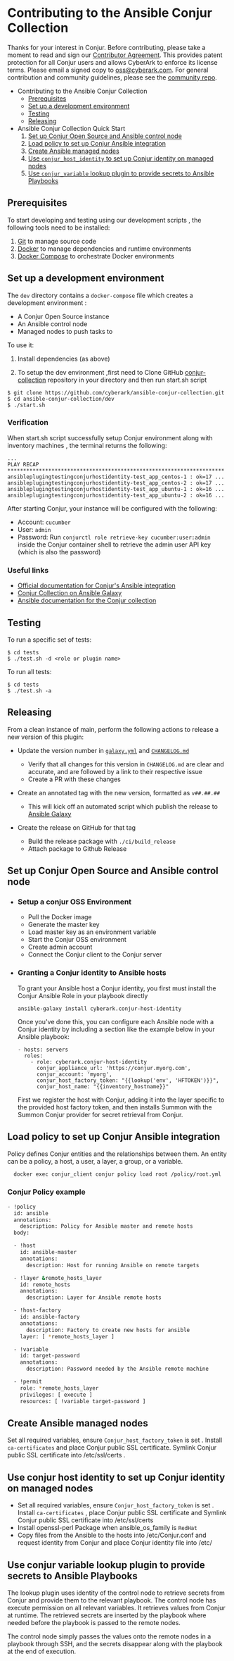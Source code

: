 # Contributing to the Ansible Conjur Collection

Thanks for your interest in Conjur. Before contributing, please take a moment to
read and sign our <a href="https://github.com/cyberark/community/blob/master/documents/CyberArk_Open_Source_Contributor_Agreement.pdf" download="conjur_contributor_agreement">Contributor Agreement</a>.
This provides patent protection for all Conjur users and allows CyberArk to enforce
its license terms. Please email a signed copy to <a href="oss@cyberark.com">oss@cyberark.com</a>.
For general contribution and community guidelines, please see the [community repo](https://github.com/cyberark/community).

- Contributing to the Ansible Conjur Collection
  - [Prerequisites](#prerequisites)
  - [Set up a development environment](#set-up-a-development-environment)
  - [Testing](#testing)
  - [Releasing](#releasing)
- Ansible Conjur Collection Quick Start
  1. [Set up Conjur Open Source and Ansible control node](#set-up-conjur-open-source-and-ansible-control-node)
  2. [Load policy to set up Conjur Ansible integration](#load-policy-to-set-up-conjur-ansible-integration)
  3. [Create Ansible managed nodes](#create-ansible-managed-nodes)
  4. [Use `conjur_host_identity` to set up Conjur identity on managed nodes](#use-conjur-host-identity-to-set-up-conjur-identity-on-managed-nodes)
  5. [Use `conjur_variable` lookup plugin to provide secrets to Ansible Playbooks](#use-conjur-variable-lookup-plugin-to-provide-secrets-to-ansible-playbooks)


 ## Prerequisites

To start developing and testing using our development scripts ,
the following tools need to be installed:

  1. [Git][get-git] to manage source code
  2. [Docker][get-docker] to manage dependencies and runtime environments
  3. [Docker Compose][get-docker-compose] to orchestrate Docker environments

[get-docker]: https://docs.docker.com/engine/installation
[get-docker-compose]: https://docs.docker.com/compose/install
[get-git]: https://git-scm.com/downloads

## Set up a development environment

The `dev` directory contains a `docker-compose` file which creates a development
environment :
-  A Conjur Open Source instance
-  An Ansible control node
-  Managed nodes to push tasks to

To use it:

1. Install dependencies (as above)

1. To setup the dev environment ,first need to Clone GitHub [conjur-collection](https://github.com/cyberark/ansible-conjur-collection) repository in your directory and then run start.sh script


 ```sh-session
 $ git clone https://github.com/cyberark/ansible-conjur-collection.git
 $ cd ansible-conjur-collection/dev
 $ ./start.sh

 ```
### Verification

  When start.sh script successfully setup Conjur environment along with inventory machines , the terminal returns the following:

   ```sh-session
   ...
   PLAY RECAP *********************************************************************
   ansibleplugingtestingconjurhostidentity-test_app_centos-1 : ok=17 ...
   ansibleplugingtestingconjurhostidentity-test_app_centos-2 : ok=17 ...
   ansibleplugingtestingconjurhostidentity-test_app_ubuntu-1 : ok=16 ...
   ansibleplugingtestingconjurhostidentity-test_app_ubuntu-2 : ok=16 ...

   ```

   After starting Conjur, your instance will be configured with the following:
   * Account: `cucumber`
   * User: `admin`
   * Password: Run `conjurctl role retrieve-key cucumber:user:admin` inside the Conjur container shell to retrieve the admin user API key (which is also the  password)

### Useful links

- [Official documentation for Conjur's Ansible integration](https://docs.conjur.org/Latest/en/Content/Integrations/ansible.html)
- [Conjur Collection on Ansible Galaxy](https://galaxy.ansible.com/cyberark/conjur)
- [Ansible documentation for the Conjur collection](https://docs.ansible.com/ansible/latest/collections/cyberark/conjur/index.html)

## Testing

To run a specific set of tests:

```sh-session
$ cd tests
$ ./test.sh -d <role or plugin name>
```
To run all tests:

```sh-session
$ cd tests
$ ./test.sh -a
```

## Releasing

From a clean instance of main, perform the following actions to release a new version
of this plugin:

- Update the version number in [`galaxy.yml`](galaxy.yml) and [`CHANGELOG.md`](CHANGELOG.md)
    - Verify that all changes for this version in `CHANGELOG.md` are clear and accurate,
      and are followed by a link to their respective issue
    - Create a PR with these changes

- Create an annotated tag with the new version, formatted as `v##.##.##`
    - This will kick off an automated script which publish the release to
      [Ansible Galaxy](https://galaxy.ansible.com/cyberark/conjur)

- Create the release on GitHub for that tag
    - Build the release package with `./ci/build_release`
    - Attach package to Github Release

## Set up Conjur Open Source and Ansible control node
  - ### Setup a conjur OSS Environment

    -   Pull the Docker image
    -   Generate the master key
    -   Load master key as an environment variable
    -   Start the Conjur OSS environment
    -   Create admin account
    -   Connect the Conjur client to the Conjur server

  - ### Granting a Conjur identity to Ansible hosts
    To grant your Ansible host a Conjur identity, you first must install the Conjur Ansible Role in your playbook
          directly
      ```sh-session
      ansible-galaxy install cyberark.conjur-host-identity
      ```
      Once you've done this, you can configure each Ansible node with a Conjur identity by including a section like the example below in your Ansible playbook:

      ```sh-session
      - hosts: servers
        roles:
          - role: cyberark.conjur-host-identity
            conjur_appliance_url: 'https://conjur.myorg.com',
            conjur_account: 'myorg',
            conjur_host_factory_token: "{{lookup('env', 'HFTOKEN')}}",
            conjur_host_name: "{{inventory_hostname}}"
      ```
      First we register the host with Conjur, adding it into the layer specific to the provided host factory token, and then installs Summon with the Summon Conjur provider for secret retrieval from Conjur.

## Load policy to set up Conjur Ansible integration


  Policy defines Conjur entities and the relationships between them.  An entity can be a policy, a host, a user, a layer, a group, or a variable.

  ```sh
    docker exec conjur_client conjur policy load root /policy/root.yml
  ```

### Conjur Policy example

  ```sh
  - !policy
    id: ansible
    annotations:
      description: Policy for Ansible master and remote hosts
    body:

    - !host
      id: ansible-master
      annotations:
        description: Host for running Ansible on remote targets

    - !layer &remote_hosts_layer
      id: remote_hosts
      annotations:
        description: Layer for Ansible remote hosts

    - !host-factory
      id: ansible-factory
      annotations:
        description: Factory to create new hosts for ansible
      layer: [ *remote_hosts_layer ]

    - !variable
      id: target-password
      annotations:
        description: Password needed by the Ansible remote machine

    - !permit
      role: *remote_hosts_layer
      privileges: [ execute ]
      resources: [ !variable target-password ]
  ```

## Create Ansible managed nodes

  Set all required variables, ensure `Conjur_host_factory_token` is set . Install `ca-certificates` and place Conjur public SSL certificate. Symlink Conjur public SSL certificate into /etc/ssl/certs .

## Use conjur host identity to set up Conjur identity on managed nodes


  - Set all required variables, ensure `Conjur_host_factory_token` is set . Install `ca-certificates` , place Conjur  public SSL certificate and Symlink Conjur public SSL certificate into /etc/ssl/certs
  - Install openssl-perl Package when ansible_os_family is `RedHat`
  - Copy files from the Ansible to the hosts  into /etc/Conjur.conf and request identity from Conjur and place Conjur identity  file into /etc/

## Use conjur variable lookup plugin to provide secrets to Ansible Playbooks


  The lookup plugin uses identity of the control node to retrieve secrets from Conjur and provide them to the relevant playbook. The control node has execute permission on all relevant variables. It retrieves values from Conjur at runtime. The retrieved secrets are inserted by the playbook where needed before the playbook is passed to the remote nodes.

  The control node simply passes the values onto the remote nodes in a playbook through SSH, and the secrets disappear along with the playbook at the end of execution.
